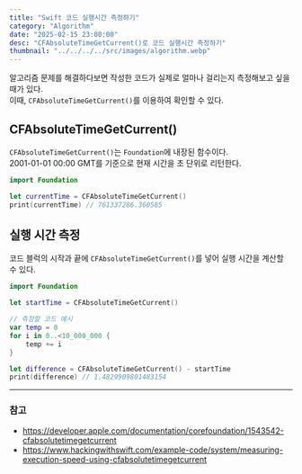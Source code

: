 ```yaml
---
title: "Swift 코드 실행시간 측정하기"
category: "Algorithm"
date: "2025-02-15 23:00:00"
desc: "CFAbsoluteTimeGetCurrent()로 코드 실행시간 측정하기"
thumbnail: "../../../../src/images/algorithm.webp"
---
```


알고리즘 문제를 해결하다보면 작성한 코드가 실제로 얼마나 걸리는지 측정해보고 싶을 때가 있다.<br>
이때, `CFAbsoluteTimeGetCurrent()`를 이용하여 확인할 수 있다.

## CFAbsoluteTimeGetCurrent()

`CFAbsoluteTimeGetCurrent()`는 `Foundation`에 내장된 함수이다.<br>
2001-01-01 00:00 GMT를 기준으로 현재 시간을 초 단위로 리턴한다.<br>

```swift
import Foundation

let currentTime = CFAbsoluteTimeGetCurrent()
print(currentTime) // 761337286.360585
```

## 실행 시간 측정

코드 블럭의 시작과 끝에 `CFAbsoluteTimeGetCurrent()`를 넣어 실행 시간을 계산할 수 있다.

```swift
import Foundation

let startTime = CFAbsoluteTimeGetCurrent()

// 측정할 코드 예시
var temp = 0
for i in 0..<10_000_000 {
    temp += i
}

let difference = CFAbsoluteTimeGetCurrent() - startTime
print(difference) // 1.4829909801483154
```

---

### 참고

- https://developer.apple.com/documentation/corefoundation/1543542-cfabsolutetimegetcurrent
- https://www.hackingwithswift.com/example-code/system/measuring-execution-speed-using-cfabsolutetimegetcurrent
